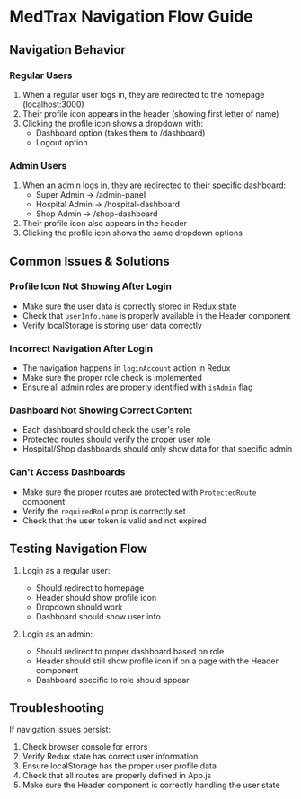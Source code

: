 # MedTrax Navigation Flow Guide

## Navigation Behavior

### Regular Users
1. When a regular user logs in, they are redirected to the homepage (localhost:3000)
2. Their profile icon appears in the header (showing first letter of name)
3. Clicking the profile icon shows a dropdown with:
   - Dashboard option (takes them to /dashboard)
   - Logout option

### Admin Users
1. When an admin logs in, they are redirected to their specific dashboard:
   - Super Admin → /admin-panel
   - Hospital Admin → /hospital-dashboard
   - Shop Admin → /shop-dashboard
2. Their profile icon also appears in the header
3. Clicking the profile icon shows the same dropdown options

## Common Issues & Solutions

### Profile Icon Not Showing After Login
- Make sure the user data is correctly stored in Redux state
- Check that `userInfo.name` is properly available in the Header component
- Verify localStorage is storing user data correctly

### Incorrect Navigation After Login
- The navigation happens in `loginAccount` action in Redux
- Make sure the proper role check is implemented
- Ensure all admin roles are properly identified with `isAdmin` flag

### Dashboard Not Showing Correct Content
- Each dashboard should check the user's role
- Protected routes should verify the proper user role
- Hospital/Shop dashboards should only show data for that specific admin

### Can't Access Dashboards
- Make sure the proper routes are protected with `ProtectedRoute` component
- Verify the `requiredRole` prop is correctly set
- Check that the user token is valid and not expired

## Testing Navigation Flow

1. Login as a regular user:
   - Should redirect to homepage
   - Header should show profile icon
   - Dropdown should work
   - Dashboard should show user info

2. Login as an admin:
   - Should redirect to proper dashboard based on role
   - Header should still show profile icon if on a page with the Header component
   - Dashboard specific to role should appear

## Troubleshooting

If navigation issues persist:
1. Check browser console for errors
2. Verify Redux state has correct user information
3. Ensure localStorage has the proper user profile data
4. Check that all routes are properly defined in App.js
5. Make sure the Header component is correctly handling the user state
